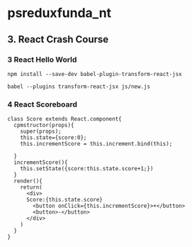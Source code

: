 # psreduxfunda_nt
## 3. React Crash Course
### 3 React Hello World
```
npm install --save-dev babel-plugin-transform-react-jsx
```
```
babel --plugins transform-react-jsx js/new.js
```

### 4 React Scoreboard
```
class Score extends React.component{
  cpmstructor(props){
    super(props);
    this.state={score:0};
    this.incrementScore = this.increment.bind(this);
    
  }
  incrementScore(){
    this.setState({score:this.state.score+1;})
  }
  render(){
    return(
      <div>
      Score:{this.state.score}
        <button onClick={this.incrementScore}>+</button>
        <button>-</button>
      </div>
    )
  }
}
```
